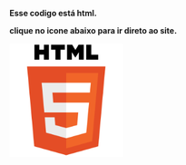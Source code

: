 **Esse codigo está html.**

**clique no icone abaixo para ir direto ao site.**

<a href="https://gabryelhenryque.github.io/exemple_html/"><img src="https://github.com/devicons/devicon/blob/master/icons/html5/html5-original-wordmark.svg" width=200px >

